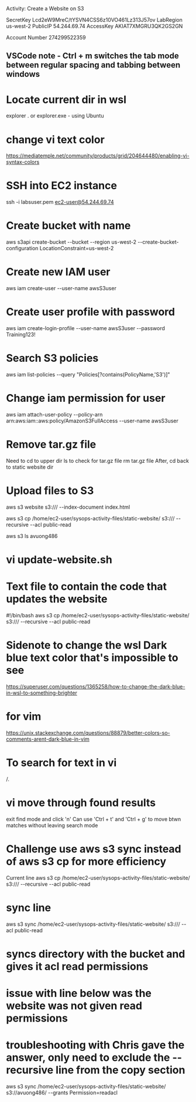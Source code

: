 Activity: Create a Website on S3

SecretKey	Lcd2eW9MreC/tYSVN4CSS6z10VO461Lz313J57ov
LabRegion	us-west-2
PublicIP	54.244.69.74
AccessKey	AKIAT7XMGRU3QK2GS2GN

Account Number  274299522359

## VSCode note - Ctrl + m switches the tab mode between regular spacing and tabbing between windows
# Locate current dir in wsl
explorer . or explorer.exe - using Ubuntu

# change vi text color
https://mediatemple.net/community/products/grid/204644480/enabling-vi-syntax-colors

# SSH into EC2 instance
ssh -i labsuser.pem ec2-user@54.244.69.74

# Create bucket with name
aws s3api create-bucket --bucket <bucket-name> --region us-west-2 --create-bucket-configuration LocationConstraint=us-west-2

# Create new IAM user
aws iam create-user --user-name awsS3user

# Create user profile with password
aws iam create-login-profile --user-name awsS3user --password Training123!

# Search S3 policies
aws iam list-policies --query "Policies[?contains(PolicyName,'S3')]"

# Change iam permission for user <awsS3user>
aws iam attach-user-policy --policy-arn arn:aws:iam::aws:policy/AmazonS3FullAccess --user-name awsS3user

# Remove tar.gz file
Need to cd to upper dir
    ls to check for tar.gz file
rm tar.gz file
After, cd back to static website dir

# Upload files to S3
aws s3 website s3://<bucket-name>/ --index-document index.html

aws s3 cp /home/ec2-user/sysops-activity-files/static-website/ s3://<bucket-name>/ --recursive --acl public-read

aws s3 ls avuong486

# vi update-website.sh
# Text file to contain the code that updates the website
#!/bin/bash
aws s3 cp /home/ec2-user/sysops-activity-files/static-website/ s3://<bucket-name>/ --recursive --acl public-read

# Sidenote to change the wsl Dark blue text color that's impossible to see
https://superuser.com/questions/1365258/how-to-change-the-dark-blue-in-wsl-to-something-brighter
# for vim
https://unix.stackexchange.com/questions/88879/better-colors-so-comments-arent-dark-blue-in-vim

# To search for text in vi
/.<text-to-find>

# vi move through found results
exit find mode and click 'n'
Can use 'Ctrl + t' and 'Ctrl + g' to move btwn matches without leaving search mode

# Challenge use aws s3 sync instead of aws s3 cp for more efficiency
Current line
aws s3 cp /home/ec2-user/sysops-activity-files/static-website/ s3://<my-bucket>/ --recursive --acl public-read

# sync line
aws s3 sync /home/ec2-user/sysops-activity-files/static-website/ s3://<my-bucket>/ --acl public-read
# syncs directory with the bucket and gives it acl read permissions

# issue with line below was the website was not given read permissions
# troubleshooting with Chris gave the answer, only need to exclude the --recursive line from the copy section
aws s3 sync /home/ec2-user/sysops-activity-files/static-website/ s3://avuong486/ --grants Permission=readacl

